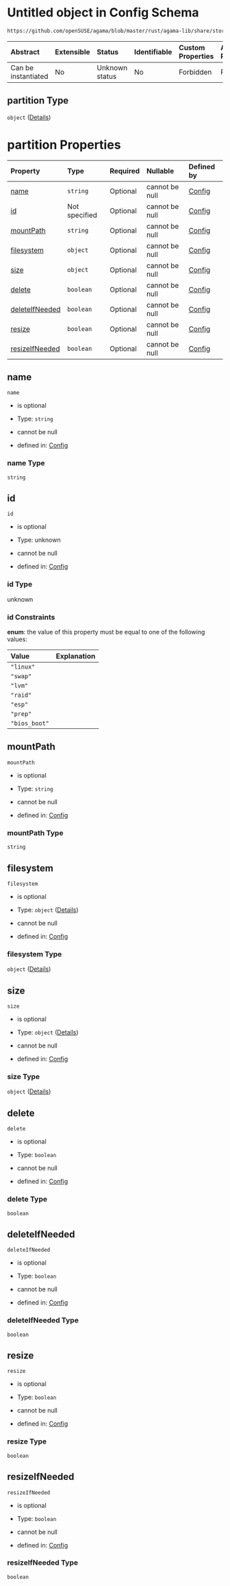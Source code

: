 # Untitled object in Config Schema

```txt
https://github.com/openSUSE/agama/blob/master/rust/agama-lib/share/storage.model.schema.json#/$defs/partition
```



| Abstract            | Extensible | Status         | Identifiable | Custom Properties | Additional Properties | Access Restrictions | Defined In                                                                      |
| :------------------ | :--------- | :------------- | :----------- | :---------------- | :-------------------- | :------------------ | :------------------------------------------------------------------------------ |
| Can be instantiated | No         | Unknown status | No           | Forbidden         | Forbidden             | none                | [storage.model.schema.json\*](storage.model.schema.json "open original schema") |

## partition Type

`object` ([Details](storage-defs-partition.md))

# partition Properties

| Property                          | Type          | Required | Nullable       | Defined by                                                                                                                                                                                              |
| :-------------------------------- | :------------ | :------- | :------------- | :------------------------------------------------------------------------------------------------------------------------------------------------------------------------------------------------------ |
| [name](#name)                     | `string`      | Optional | cannot be null | [Config](storage-defs-partition-properties-name.md "https://github.com/openSUSE/agama/blob/master/rust/agama-lib/share/storage.model.schema.json#/$defs/partition/properties/name")                     |
| [id](#id)                         | Not specified | Optional | cannot be null | [Config](storage-defs-partition-properties-id.md "https://github.com/openSUSE/agama/blob/master/rust/agama-lib/share/storage.model.schema.json#/$defs/partition/properties/id")                         |
| [mountPath](#mountpath)           | `string`      | Optional | cannot be null | [Config](storage-defs-partition-properties-mountpath.md "https://github.com/openSUSE/agama/blob/master/rust/agama-lib/share/storage.model.schema.json#/$defs/partition/properties/mountPath")           |
| [filesystem](#filesystem)         | `object`      | Optional | cannot be null | [Config](storage-defs-filesystem.md "https://github.com/openSUSE/agama/blob/master/rust/agama-lib/share/storage.model.schema.json#/$defs/partition/properties/filesystem")                              |
| [size](#size)                     | `object`      | Optional | cannot be null | [Config](storage-defs-size.md "https://github.com/openSUSE/agama/blob/master/rust/agama-lib/share/storage.model.schema.json#/$defs/partition/properties/size")                                          |
| [delete](#delete)                 | `boolean`     | Optional | cannot be null | [Config](storage-defs-partition-properties-delete.md "https://github.com/openSUSE/agama/blob/master/rust/agama-lib/share/storage.model.schema.json#/$defs/partition/properties/delete")                 |
| [deleteIfNeeded](#deleteifneeded) | `boolean`     | Optional | cannot be null | [Config](storage-defs-partition-properties-deleteifneeded.md "https://github.com/openSUSE/agama/blob/master/rust/agama-lib/share/storage.model.schema.json#/$defs/partition/properties/deleteIfNeeded") |
| [resize](#resize)                 | `boolean`     | Optional | cannot be null | [Config](storage-defs-partition-properties-resize.md "https://github.com/openSUSE/agama/blob/master/rust/agama-lib/share/storage.model.schema.json#/$defs/partition/properties/resize")                 |
| [resizeIfNeeded](#resizeifneeded) | `boolean`     | Optional | cannot be null | [Config](storage-defs-partition-properties-resizeifneeded.md "https://github.com/openSUSE/agama/blob/master/rust/agama-lib/share/storage.model.schema.json#/$defs/partition/properties/resizeIfNeeded") |

## name



`name`

* is optional

* Type: `string`

* cannot be null

* defined in: [Config](storage-defs-partition-properties-name.md "https://github.com/openSUSE/agama/blob/master/rust/agama-lib/share/storage.model.schema.json#/$defs/partition/properties/name")

### name Type

`string`

## id



`id`

* is optional

* Type: unknown

* cannot be null

* defined in: [Config](storage-defs-partition-properties-id.md "https://github.com/openSUSE/agama/blob/master/rust/agama-lib/share/storage.model.schema.json#/$defs/partition/properties/id")

### id Type

unknown

### id Constraints

**enum**: the value of this property must be equal to one of the following values:

| Value         | Explanation |
| :------------ | :---------- |
| `"linux"`     |             |
| `"swap"`      |             |
| `"lvm"`       |             |
| `"raid"`      |             |
| `"esp"`       |             |
| `"prep"`      |             |
| `"bios_boot"` |             |

## mountPath



`mountPath`

* is optional

* Type: `string`

* cannot be null

* defined in: [Config](storage-defs-partition-properties-mountpath.md "https://github.com/openSUSE/agama/blob/master/rust/agama-lib/share/storage.model.schema.json#/$defs/partition/properties/mountPath")

### mountPath Type

`string`

## filesystem



`filesystem`

* is optional

* Type: `object` ([Details](storage-defs-filesystem.md))

* cannot be null

* defined in: [Config](storage-defs-filesystem.md "https://github.com/openSUSE/agama/blob/master/rust/agama-lib/share/storage.model.schema.json#/$defs/partition/properties/filesystem")

### filesystem Type

`object` ([Details](storage-defs-filesystem.md))

## size



`size`

* is optional

* Type: `object` ([Details](storage-defs-size.md))

* cannot be null

* defined in: [Config](storage-defs-size.md "https://github.com/openSUSE/agama/blob/master/rust/agama-lib/share/storage.model.schema.json#/$defs/partition/properties/size")

### size Type

`object` ([Details](storage-defs-size.md))

## delete



`delete`

* is optional

* Type: `boolean`

* cannot be null

* defined in: [Config](storage-defs-partition-properties-delete.md "https://github.com/openSUSE/agama/blob/master/rust/agama-lib/share/storage.model.schema.json#/$defs/partition/properties/delete")

### delete Type

`boolean`

## deleteIfNeeded



`deleteIfNeeded`

* is optional

* Type: `boolean`

* cannot be null

* defined in: [Config](storage-defs-partition-properties-deleteifneeded.md "https://github.com/openSUSE/agama/blob/master/rust/agama-lib/share/storage.model.schema.json#/$defs/partition/properties/deleteIfNeeded")

### deleteIfNeeded Type

`boolean`

## resize



`resize`

* is optional

* Type: `boolean`

* cannot be null

* defined in: [Config](storage-defs-partition-properties-resize.md "https://github.com/openSUSE/agama/blob/master/rust/agama-lib/share/storage.model.schema.json#/$defs/partition/properties/resize")

### resize Type

`boolean`

## resizeIfNeeded



`resizeIfNeeded`

* is optional

* Type: `boolean`

* cannot be null

* defined in: [Config](storage-defs-partition-properties-resizeifneeded.md "https://github.com/openSUSE/agama/blob/master/rust/agama-lib/share/storage.model.schema.json#/$defs/partition/properties/resizeIfNeeded")

### resizeIfNeeded Type

`boolean`
